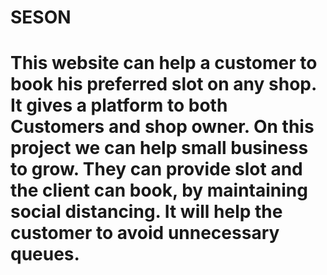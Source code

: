 # SESON
# This website  can help a customer to book his preferred slot on any shop. It gives a platform to both Customers and shop owner. On this project we can help small business to grow. They can provide slot and the client can book, by maintaining social distancing. It will help the customer to avoid unnecessary queues.
